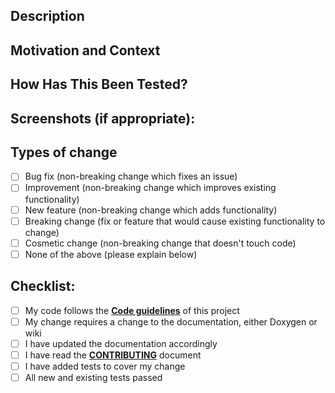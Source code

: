 <!--- Provide a general summary of your change in the Pull Request title above -->

## Description
<!--- Describe your change in detail -->

## Motivation and Context
<!--- Why is this change required? What problem does it solve? -->
<!--- If it fixes an open issue, please link to the issue here -->

## How Has This Been Tested?
<!--- Please describe in detail how you tested your change -->
<!--- Include details of your testing environment, and the tests you ran to -->
<!--- see how your change affects other areas of the code, etc -->

## Screenshots (if appropriate):

## Types of change
<!--- What type of change does your code introduce? Put an `x` in all the boxes that apply like this: [X] -->
- [ ] Bug fix (non-breaking change which fixes an issue)
- [ ] Improvement (non-breaking change which improves existing functionality)
- [ ] New feature (non-breaking change which adds functionality)
- [ ] Breaking change (fix or feature that would cause existing functionality to change)
- [ ] Cosmetic change (non-breaking change that doesn't touch code)
- [ ] None of the above (please explain below)

## Checklist:
<!--- Go over all the following points, and put an `X` in all the boxes that apply like this: [X] -->
<!--- If you're unsure about any of these, don't hesitate to ask. We're here to help! -->
- [ ] My code follows the **[Code guidelines](https://github.com/xbmc/xbmc/blob/master/docs/CODE_GUIDELINES.md)** of this project 
- [ ] My change requires a change to the documentation, either Doxygen or wiki
- [ ] I have updated the documentation accordingly
- [ ] I have read the **[CONTRIBUTING](https://github.com/xbmc/xbmc/blob/master/docs/CONTRIBUTING.md)** document
- [ ] I have added tests to cover my change
- [ ] All new and existing tests passed
